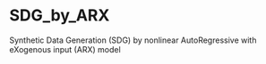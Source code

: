 # SDG_by_ARX
Synthetic Data Generation (SDG) by nonlinear AutoRegressive with eXogenous input (ARX) model
